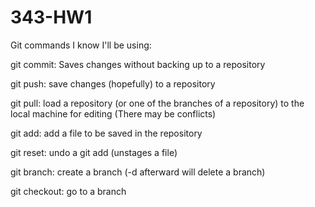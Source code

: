 # 343-HW1

Git commands I know I'll be using:

git commit: Saves changes without backing up to a repository

git push: save changes (hopefully) to a repository

git pull: load a repository (or one of the branches of a repository) to the local machine for editing (There may be conflicts)

git add: add a file to be saved in the repository

git reset: undo a git add (unstages a file)

git branch: create a branch (-d afterward will delete a branch)

git checkout: go to a branch
